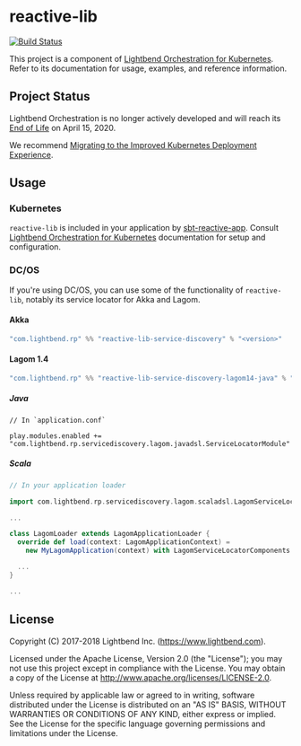 # reactive-lib

[![Build Status](https://api.travis-ci.org/lightbend/reactive-lib.png?branch=master)](https://travis-ci.org/lightbend/reactive-lib)

This project is a component of [Lightbend Orchestration for Kubernetes](https://developer.lightbend.com/docs/lightbend-orchestration-kubernetes/latest/). Refer to its documentation for usage, examples, and reference information.

## Project Status

Lightbend Orchestration is no longer actively developed and will reach its [End of Life](https://developer.lightbend.com/docs/lightbend-platform/introduction/getting-help/support-terminology.html#eol) on April 15, 2020.

We recommend [Migrating to the Improved Kubernetes Deployment Experience](https://developer.lightbend.com/docs/lightbend-orchestration/current/migration.html).

## Usage

### Kubernetes

`reactive-lib` is included in your application by [sbt-reactive-app](https://github.com/lightbend/sbt-reactive-app). Consult
[Lightbend Orchestration for Kubernetes](https://developer.lightbend.com/docs/lightbend-orchestration-kubernetes/latest/) documentation
for setup and configuration.

### DC/OS

If you're using DC/OS, you can use some of the functionality of `reactive-lib`, notably its service locator for Akka and Lagom.

#### Akka

```sbt
"com.lightbend.rp" %% "reactive-lib-service-discovery" % "<version>"
```

#### Lagom 1.4

```sbt
"com.lightbend.rp" %% "reactive-lib-service-discovery-lagom14-java" % "<version>"
```

##### Java

```hocon
// In `application.conf`

play.modules.enabled += "com.lightbend.rp.servicediscovery.lagom.javadsl.ServiceLocatorModule"
```

##### Scala

```scala
// In your application loader

import com.lightbend.rp.servicediscovery.lagom.scaladsl.LagomServiceLocatorComponents

...

class LagomLoader extends LagomApplicationLoader {
  override def load(context: LagomApplicationContext) = 
    new MyLagomApplication(context) with LagomServiceLocatorComponents

  ...
}

...
```

## License

Copyright (C) 2017-2018 Lightbend Inc. (https://www.lightbend.com).

Licensed under the Apache License, Version 2.0 (the "License"); you may not use this project except in compliance with the License. You may obtain a copy of the License at http://www.apache.org/licenses/LICENSE-2.0.

Unless required by applicable law or agreed to in writing, software distributed under the License is distributed on an "AS IS" BASIS, WITHOUT WARRANTIES OR CONDITIONS OF ANY KIND, either express or implied. See the License for the specific language governing permissions and limitations under the License.
